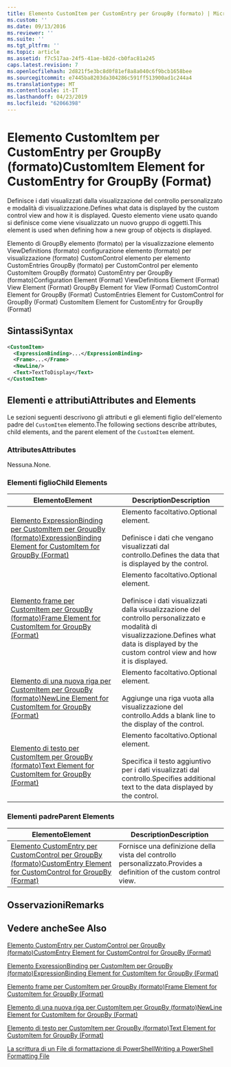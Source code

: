 ```yaml
---
title: Elemento CustomItem per CustomEntry per GroupBy (formato) | Microsoft Docs
ms.custom: ''
ms.date: 09/13/2016
ms.reviewer: ''
ms.suite: ''
ms.tgt_pltfrm: ''
ms.topic: article
ms.assetid: f7c517aa-24f5-41ae-b82d-cb0fac81a245
caps.latest.revision: 7
ms.openlocfilehash: 2d821f5e3bc8d0f81ef8a8a040c6f9bcb1658bee
ms.sourcegitcommit: e7445ba8203da304286c591ff513900ad1c244a4
ms.translationtype: MT
ms.contentlocale: it-IT
ms.lasthandoff: 04/23/2019
ms.locfileid: "62066398"
---
```

# <a name="customitem-element-for-customentry-for-groupby-format"></a><span data-ttu-id="4dc14-102">Elemento CustomItem per CustomEntry per GroupBy (formato)</span><span class="sxs-lookup"><span data-stu-id="4dc14-102">CustomItem Element for CustomEntry for GroupBy (Format)</span></span>

<span data-ttu-id="4dc14-103">Definisce i dati visualizzati dalla visualizzazione del controllo personalizzato e modalità di visualizzazione.</span><span class="sxs-lookup"><span data-stu-id="4dc14-103">Defines what data is displayed by the custom control view and how it is displayed.</span></span> <span data-ttu-id="4dc14-104">Questo elemento viene usato quando si definisce come viene visualizzato un nuovo gruppo di oggetti.</span><span class="sxs-lookup"><span data-stu-id="4dc14-104">This element is used when defining how a new group of objects is displayed.</span></span>

<span data-ttu-id="4dc14-105">Elemento di GroupBy elemento (formato) per la visualizzazione elemento ViewDefinitions (formato) configurazione elemento (formato) per visualizzazione (formato) CustomControl elemento per elemento CustomEntries GroupBy (formato) per CustomControl per elemento CustomItem GroupBy (formato) CustomEntry per GroupBy (formato)</span><span class="sxs-lookup"><span data-stu-id="4dc14-105">Configuration Element (Format) ViewDefinitions Element (Format) View Element (Format) GroupBy Element for View (Format) CustomControl Element for GroupBy (Format) CustomEntries Element for CustomControl for GroupBy (Format) CustomItem Element for CustomEntry for GroupBy (Format)</span></span>

## <a name="syntax"></a><span data-ttu-id="4dc14-106">Sintassi</span><span class="sxs-lookup"><span data-stu-id="4dc14-106">Syntax</span></span>

```xml
<CustomItem>
  <ExpressionBinding>...</ExpressionBinding>
  <Frame>...</Frame>
  <NewLine/>
  <Text>TextToDisplay</Text>
</CustomItem>
```

## <a name="attributes-and-elements"></a><span data-ttu-id="4dc14-107">Elementi e attributi</span><span class="sxs-lookup"><span data-stu-id="4dc14-107">Attributes and Elements</span></span>

<span data-ttu-id="4dc14-108">Le sezioni seguenti descrivono gli attributi e gli elementi figlio dell'elemento padre del `CustomItem` elemento.</span><span class="sxs-lookup"><span data-stu-id="4dc14-108">The following sections describe attributes, child elements, and the parent element of the `CustomItem` element.</span></span>

### <a name="attributes"></a><span data-ttu-id="4dc14-109">Attributes</span><span class="sxs-lookup"><span data-stu-id="4dc14-109">Attributes</span></span>

<span data-ttu-id="4dc14-110">Nessuna.</span><span class="sxs-lookup"><span data-stu-id="4dc14-110">None.</span></span>

### <a name="child-elements"></a><span data-ttu-id="4dc14-111">Elementi figlio</span><span class="sxs-lookup"><span data-stu-id="4dc14-111">Child Elements</span></span>

|<span data-ttu-id="4dc14-112">Elemento</span><span class="sxs-lookup"><span data-stu-id="4dc14-112">Element</span></span>|<span data-ttu-id="4dc14-113">Description</span><span class="sxs-lookup"><span data-stu-id="4dc14-113">Description</span></span>|
|-------------|-----------------|
|[<span data-ttu-id="4dc14-114">Elemento ExpressionBinding per CustomItem per GroupBy (formato)</span><span class="sxs-lookup"><span data-stu-id="4dc14-114">ExpressionBinding Element for CustomItem for GroupBy (Format)</span></span>](./expressionbinding-element-for-customitem-for-groupby-format.md)|<span data-ttu-id="4dc14-115">Elemento facoltativo.</span><span class="sxs-lookup"><span data-stu-id="4dc14-115">Optional element.</span></span><br /><br /> <span data-ttu-id="4dc14-116">Definisce i dati che vengano visualizzati dal controllo.</span><span class="sxs-lookup"><span data-stu-id="4dc14-116">Defines the data that is displayed by the control.</span></span>|
|[<span data-ttu-id="4dc14-117">Elemento frame per CustomItem per GroupBy (formato)</span><span class="sxs-lookup"><span data-stu-id="4dc14-117">Frame Element for CustomItem for GroupBy (Format)</span></span>](./frame-element-for-customitem-for-groupby-format.md)|<span data-ttu-id="4dc14-118">Elemento facoltativo.</span><span class="sxs-lookup"><span data-stu-id="4dc14-118">Optional element.</span></span><br /><br /> <span data-ttu-id="4dc14-119">Definisce i dati visualizzati dalla visualizzazione del controllo personalizzato e modalità di visualizzazione.</span><span class="sxs-lookup"><span data-stu-id="4dc14-119">Defines what data is displayed by the custom control view and how it is displayed.</span></span>|
|[<span data-ttu-id="4dc14-120">Elemento di una nuova riga per CustomItem per GroupBy (formato)</span><span class="sxs-lookup"><span data-stu-id="4dc14-120">NewLine Element for CustomItem for GroupBy (Format)</span></span>](./newline-element-for-customitem-for-groupby-format.md)|<span data-ttu-id="4dc14-121">Elemento facoltativo.</span><span class="sxs-lookup"><span data-stu-id="4dc14-121">Optional element.</span></span><br /><br /> <span data-ttu-id="4dc14-122">Aggiunge una riga vuota alla visualizzazione del controllo.</span><span class="sxs-lookup"><span data-stu-id="4dc14-122">Adds a blank line to the display of the control.</span></span>|
|[<span data-ttu-id="4dc14-123">Elemento di testo per CustomItem per GroupBy (formato)</span><span class="sxs-lookup"><span data-stu-id="4dc14-123">Text Element for CustomItem for GroupBy (Format)</span></span>](./text-element-for-customitem-for-groupby-format.md)|<span data-ttu-id="4dc14-124">Elemento facoltativo.</span><span class="sxs-lookup"><span data-stu-id="4dc14-124">Optional element.</span></span><br /><br /> <span data-ttu-id="4dc14-125">Specifica il testo aggiuntivo per i dati visualizzati dal controllo.</span><span class="sxs-lookup"><span data-stu-id="4dc14-125">Specifies additional text to the data displayed by the control.</span></span>|

### <a name="parent-elements"></a><span data-ttu-id="4dc14-126">Elementi padre</span><span class="sxs-lookup"><span data-stu-id="4dc14-126">Parent Elements</span></span>

|<span data-ttu-id="4dc14-127">Elemento</span><span class="sxs-lookup"><span data-stu-id="4dc14-127">Element</span></span>|<span data-ttu-id="4dc14-128">Description</span><span class="sxs-lookup"><span data-stu-id="4dc14-128">Description</span></span>|
|-------------|-----------------|
|[<span data-ttu-id="4dc14-129">Elemento CustomEntry per CustomControl per GroupBy (formato)</span><span class="sxs-lookup"><span data-stu-id="4dc14-129">CustomEntry Element for CustomControl for GroupBy (Format)</span></span>](./customentry-element-for-customcontrol-for-groupby-format.md)|<span data-ttu-id="4dc14-130">Fornisce una definizione della vista del controllo personalizzato.</span><span class="sxs-lookup"><span data-stu-id="4dc14-130">Provides a definition of the custom control view.</span></span>|

## <a name="remarks"></a><span data-ttu-id="4dc14-131">Osservazioni</span><span class="sxs-lookup"><span data-stu-id="4dc14-131">Remarks</span></span>

## <a name="see-also"></a><span data-ttu-id="4dc14-132">Vedere anche</span><span class="sxs-lookup"><span data-stu-id="4dc14-132">See Also</span></span>

[<span data-ttu-id="4dc14-133">Elemento CustomEntry per CustomControl per GroupBy (formato)</span><span class="sxs-lookup"><span data-stu-id="4dc14-133">CustomEntry Element for CustomControl for GroupBy (Format)</span></span>](./customentry-element-for-customcontrol-for-groupby-format.md)

[<span data-ttu-id="4dc14-134">Elemento ExpressionBinding per CustomItem per GroupBy (formato)</span><span class="sxs-lookup"><span data-stu-id="4dc14-134">ExpressionBinding Element for CustomItem for GroupBy (Format)</span></span>](./expressionbinding-element-for-customitem-for-groupby-format.md)

[<span data-ttu-id="4dc14-135">Elemento frame per CustomItem per GroupBy (formato)</span><span class="sxs-lookup"><span data-stu-id="4dc14-135">Frame Element for CustomItem for GroupBy (Format)</span></span>](./frame-element-for-customitem-for-groupby-format.md)

[<span data-ttu-id="4dc14-136">Elemento di una nuova riga per CustomItem per GroupBy (formato)</span><span class="sxs-lookup"><span data-stu-id="4dc14-136">NewLine Element for CustomItem for GroupBy (Format)</span></span>](./newline-element-for-customitem-for-groupby-format.md)

[<span data-ttu-id="4dc14-137">Elemento di testo per CustomItem per GroupBy (formato)</span><span class="sxs-lookup"><span data-stu-id="4dc14-137">Text Element for CustomItem for GroupBy (Format)</span></span>](./text-element-for-customitem-for-groupby-format.md)

[<span data-ttu-id="4dc14-138">La scrittura di un File di formattazione di PowerShell</span><span class="sxs-lookup"><span data-stu-id="4dc14-138">Writing a PowerShell Formatting File</span></span>](./writing-a-powershell-formatting-file.md)
